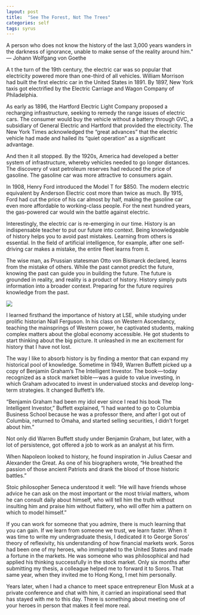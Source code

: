 ```yaml
---
layout: post
title:  "See The Forest, Not The Trees"
categories: self
tags: syrus
---
```


A person who does not know the history of the last 3,000 years wanders in the darkness of ignorance, unable to make sense of the reality around him.”
— Johann Wolfgang von Goethe

A t the turn of the 19th century, the electric car was so popular that electricity powered more than one-third of all vehicles. William Morrison had built the first electric car in the United States in 1891. By 1897, New York taxis got electrified by the Electric Carriage and Wagon Company of Philadelphia.

As early as 1896, the Hartford Electric Light Company proposed a recharging infrastructure, seeking to remedy the range issues of electric cars. The consumer would buy the vehicle without a battery through GVC, a subsidiary of General Electric and Hartford that provided the electricity. The New York Times acknowledged the “great advances” that the electric vehicle had made and hailed its “quiet operation” as a significant advantage.

And then it all stopped. By the 1920s, America had developed a better system of infrastructure, whereby vehicles needed to go longer distances. The discovery of vast petroleum reserves had reduced the price of gasoline. The gasoline car was more attractive to consumers again.

In 1908, Henry Ford introduced the Model T for $850. The modern electric equivalent by Anderson Electric cost more than twice as much. By 1915, Ford had cut the price of his car almost by half, making the gasoline car even more affordable to working-class people. For the next hundred years, the gas-powered car would win the battle against electric.

Interestingly, the electric car is re-emerging in our time. History is an indispensable teacher to put our future into context. Being knowledgeable of history helps you to avoid past mistakes. Learning from others is essential. In the field of artificial intelligence, for example, after one self-driving car makes a mistake, the entire fleet learns from it.

The wise man, as Prussian statesman Otto von Bismarck declared, learns from the mistake of others. While the past cannot predict the future, knowing the past can guide you in building the future. The future is grounded in reality, and reality is a product of history. History simply puts information into a broader context. Preparing for the future requires knowledge from the past.

<img src="http://note.link.com.de/media/forest-trees.jpg" />

I learned firsthand the importance of history at LSE, while studying under prolific historian Niall Ferguson. In his class on Western Ascendancy, teaching the mainsprings of Western power, he captivated students, making complex matters about the global economy accessible. He got students to start thinking about the big picture. It unleashed in me an excitement for history that I have not lost.

The way I like to absorb history is by finding a mentor that can expand my historical pool of knowledge. Sometime in 1949, Warren Buffett picked up a copy of Benjamin Graham’s The Intelligent Investor. The book — today recognized as a stock market bible — was a guide to value investing, in which Graham advocated to invest in undervalued stocks and develop long-term strategies. It changed Buffett’s life.

“Benjamin Graham had been my idol ever since I read his book The Intelligent Investor,” Buffett explained, “I had wanted to go to Columbia Business School because he was a professor there, and after I got out of Columbia, returned to Omaha, and started selling securities, I didn’t forget about him.”

Not only did Warren Buffett study under Benjamin Graham, but later, with a lot of persistence, got offered a job to work as an analyst at his firm.

When Napoleon looked to history, he found inspiration in Julius Caesar and Alexander the Great. As one of his biographers wrote, “He breathed the passion of those ancient Patriots and drank the blood of those historic battles.”

Stoic philosopher Seneca understood it well: “He will have friends whose advice he can ask on the most important or the most trivial matters, whom he can consult daily about himself, who will tell him the truth without insulting him and praise him without flattery, who will offer him a pattern on which to model himself.”

If you can work for someone that you admire, there is much learning that you can gain. If we learn from someone we trust, we learn faster. When it was time to write my undergraduate thesis, I dedicated it to George Soros’ theory of reflexivity, his understanding of how financial markets work. Soros had been one of my heroes, who immigrated to the United States and made a fortune in the markets. He was someone who was philosophical and had applied his thinking successfully in the stock market. Only six months after submitting my thesis, a colleague helped me to forward it to Soros. That same year, when they invited me to Hong Kong, I met him personally.

Years later, when I had a chance to meet space entrepreneur Elon Musk at a private conference and chat with him, it carried an inspirational seed that has stayed with me to this day. There is something about meeting one of your heroes in person that makes it feel more real.